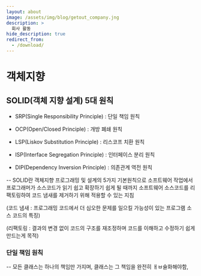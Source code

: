 ```yaml
---
layout: about
image: /assets/img/blog/getout_company.jng
description: >
  회사 활동
hide_description: true
redirect_from:
  - /download/
---
```


# 객체지향

## SOLID(객체 지향 설계) 5대 원칙

* SRP(Single Responsibility Principle) : 단일 책임 원칙

* OCP(Open/Closed Principle) : 개방 폐쇄 원칙

* LSP(Liskov Substitution Principle) : 리스코프 치환 원칙

* ISP(Interface Segregation Principle) : 인터페이스 분리 원칙

* DIP(Dependency Inversion Principle) : 의존관계 역전 원칙

-- SOLID란 객체지향 프로그래밍 및 설계의 5가지 기본원칙으로 소프트웨어 작업에서 프로그래머가 소스코드가 읽기 쉽고 확장하기 쉽게 될 때까지 소프트웨어 소스코드를 리팩토링하여 코드 냄새를 제거하기 위해 적용할 수 있는 지침

(코드 냄새 : 프로그래밍 코드에서 더 심오한 문제를 일으킬 가능성이 있는 프로그램 소스 코드의 특징)

(리팩토링 : 결과의 변경 없이 코드의 구조를 재조정하며 코드를 이해하고 수정하기 쉽게 만드는게 목적)

### 단일 책임 원칙

-- 모든 클래스는 하나의 책임만 가지며, 클래스는 그 책임을 완전히 ㅐㅂ슐화해야함, 



